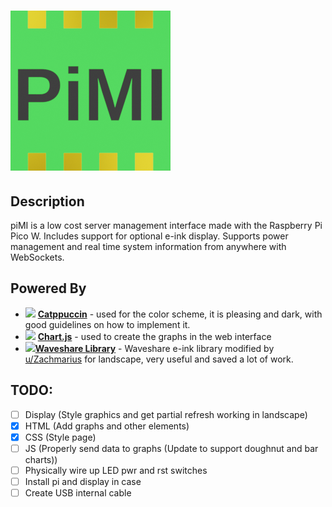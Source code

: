 # ![piMI](/dev/img/PiMI256.png)

## Description

piMI is a low cost server management interface made with the Raspberry Pi Pico W. Includes support for optional e-ink display. Supports power management and real time system information from anywhere with WebSockets. 

## Powered By

- <img src="https://raw.githubusercontent.com/catppuccin/catppuccin/main/assets/logos/exports/1544x1544_circle.png" height="20"> [**Catppuccin**](https://github.com/catppuccin/catppuccin) - used for the color scheme, it is pleasing and dark, with good guidelines on how to implement it.
- <img src="https://www.chartjs.org/img/chartjs-logo.svg" height="20"> [**Chart.js**](https://www.chartjs.org) - used to create the graphs in the web interface
- <img src="https://styles.redditmedia.com/t5_mjvcg/styles/profileIcon_snoo16d1b197-7907-4b95-a9ce-e1a0f691c9bd-headshot.png" height="20">[**Waveshare Library**](https://www.reddit.com/r/raspberry_pi/comments/10feijl/comment/j56vb2m/?utm_source=share&utm_medium=web2x&context=3) - Waveshare e-ink library modified by [u/Zachmarius](https://www.reddit.com/user/Zachmarius/) for landscape, very useful and saved a lot of work.

## TODO:

- [ ] Display (Style graphics and get partial refresh working in landscape)
- [x] HTML (Add graphs and other elements)
- [x] CSS (Style page)
- [ ] JS (Properly send data to graphs (Update to support doughnut and bar charts))
- [ ] Physically wire up LED pwr and rst switches
- [ ] Install pi and display in case
- [ ] Create USB internal cable
